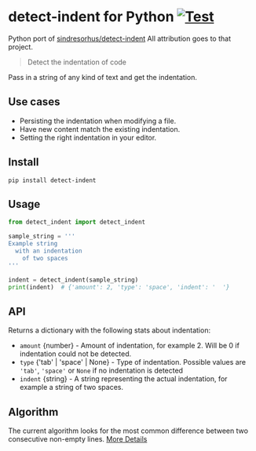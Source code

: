 # detect-indent for Python [![Test](https://github.com/Ethan-Vanderheijden/detect-indent-py/actions/workflows/CI.yml/badge.svg)](https://github.com/Ethan-Vanderheijden/detect-indent-py/actions/workflows/CI.yml)
Python port of
[sindresorhus/detect-indent](https://github.com/sindresorhus/detect-indent) All
attribution goes to that project.

> Detect the indentation of code

Pass in a string of any kind of text and get the indentation.


## Use cases

- Persisting the indentation when modifying a file.
- Have new content match the existing indentation.
- Setting the right indentation in your editor.

## Install

```
pip install detect-indent
```

## Usage

```py
from detect_indent import detect_indent

sample_string = '''
Example string
  with an indentation
    of two spaces
'''

indent = detect_indent(sample_string)
print(indent)  # {'amount': 2, 'type': 'space', 'indent': '  '}
```

## API

Returns a dictionary with the following stats about indentation:

 - `amount` {number} - Amount of indentation, for example 2. Will be 0 if indentation could not be detected.
 - `type` {'tab' | 'space' | None} - Type of indentation. Possible values are `'tab'`, `'space'` or `None` if no indentation is detected
 - `indent` {string} - A string representing the actual indentation, for example a string of two spaces.

## Algorithm

The current algorithm looks for the most common difference between two
consecutive non-empty lines. [More Details](https://github.com/sindresorhus/detect-indent)

